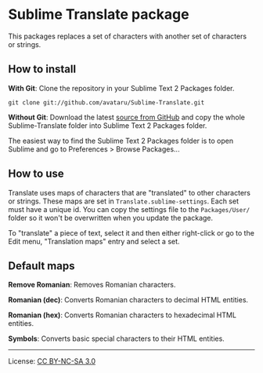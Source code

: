 Sublime Translate package
=========================

This packages replaces a set of characters with another set of characters or
strings.

How to install
--------------

**With Git**: Clone the repository in your Sublime Text 2 Packages folder.

	git clone git://github.com/avataru/Sublime-Translate.git

**Without Git**: Download the latest
[source from GitHub](https://github.com/avataru/Sublime-Translate) and copy the
whole Sublime-Translate folder into Sublime Text 2 Packages folder.

The easiest way to find the Sublime Text 2 Packages folder is to open Sublime
and go to Preferences > Browse Packages...

How to use
----------

Translate uses maps of characters that are "translated" to other characters or
strings. These maps are set in `Translate.sublime-settings`. Each set must have
a unique id. You can copy the settings file to the `Packages/User/` folder so
it won't be overwritten when you update the package.

To "translate" a piece of text, select it and then either right-click or go to
the Edit menu, "Translation maps" entry and select a set.

Default maps
------------

**Remove Romanian**: Removes Romanian characters.

**Romanian (dec)**: Converts Romanian characters to decimal HTML entities.

**Romanian (hex)**: Converts Romanian characters to hexadecimal HTML entities.

**Symbols**: Converts basic special characters to their HTML entities.

----------------------------------

License: [CC BY-NC-SA 3.0](http://creativecommons.org/licenses/by-nc-sa/3.0/)